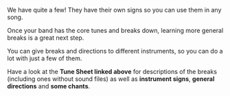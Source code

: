 We have quite a few! They have their own signs so you can use them in any song.

Once your band has the core tunes and breaks down, learning more general breaks is a great next step.

You can give breaks and directions to different instruments, so you can do a lot with just a few of them.

Have a look at the **Tune Sheet linked above** for descriptions of the breaks (including ones without sound files) as well as **instrument signs**, **general directions** and **some chants**.
